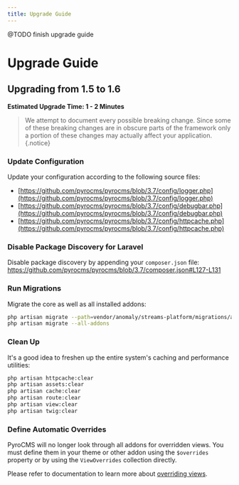 ```yaml
---
title: Upgrade Guide
---
```


@TODO finish upgrade guide

# Upgrade Guide

<div class="documentation__toc"></div>

## Upgrading from 1.5 to 1.6

**Estimated Upgrade Time: 1 - 2 Minutes**

> We attempt to document every possible breaking change. Since some of these breaking changes are in obscure parts of the framework only a portion of these changes may actually affect your application.{.notice}

### Update Configuration

Update your configuration according to the following source files:

- [https://github.com/pyrocms/pyrocms/blob/3.7/config/logger.php](https://github.com/pyrocms/pyrocms/blob/3.7/config/logger.php)
- [https://github.com/pyrocms/pyrocms/blob/3.7/config/debugbar.php](https://github.com/pyrocms/pyrocms/blob/3.7/config/debugbar.php)
- [https://github.com/pyrocms/pyrocms/blob/3.7/config/httpcache.php](https://github.com/pyrocms/pyrocms/blob/3.7/config/httpcache.php)

### Disable Package Discovery for Laravel

Disable package discovery by appending your `composer.json` file: https://github.com/pyrocms/pyrocms/blob/3.7/composer.json#L127-L131

### Run Migrations

Migrate the core as well as all installed addons:

```bash
php artisan migrate --path=vendor/anomaly/streams-platform/migrations/application
php artisan migrate --all-addons
```

### Clean Up

It's a good idea to freshen up the entire system's caching and performance utilities:

```bash
php artisan httpcache:clear
php artisan assets:clear
php artisan cache:clear
php artisan route:clear
php artisan view:clear
php artisan twig:clear
```

### Define Automatic Overrides

PyroCMS will no longer look through all addons for overridden views. You must define them in your theme or other addon using the `$overrides` property or by using the `ViewOverrides` collection directly.

Please refer to documentation to learn more about [overriding views](/documentation/streams-platform/latest/the-basics/views#overriding-views).
